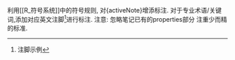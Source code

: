利用[[R_符号系统]]中的符号规则, 对{activeNote}增添标注.  对于专业术语/关键词,添加对应英文注脚[^1]进行标注. 
注意: 忽略笔记已有的properties部分
注重少而精的标准.

[^1]: 注脚示例
